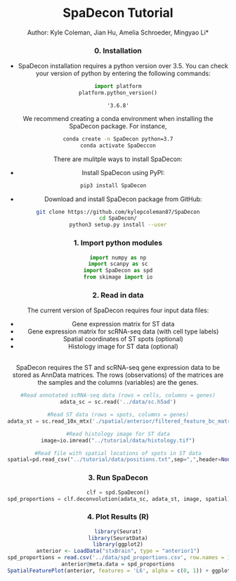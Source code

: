 <h1><center>SpaDecon Tutorial</center></h1>


<center>Author: Kyle Coleman, Jian Hu, Amelia Schroeder, Mingyao Li*

### 0. Installation
- SpaDecon installation requires a python version over 3.5.  You can check your version of python by entering the following commands: 
```python
import platform
platform.python_version()
```

    '3.6.8'

We recommend creating a conda environment when installing the SpaDecon package. For instance, 
```bash
conda create -n SpaDecon python=3.7
conda activate SpaDeccon
```        
    
There are mulitple ways to install SpaDecon:
    
- Install SpaDecon using PyPI:

```bash
pip3 install SpaDecon   
```    
    
- Download and install SpaDecon package from GitHub: 

```bash
git clone https://github.com/kylepcoleman87/SpaDecon
cd SpaDecon/
python3 setup.py install --user
```


    
### 1. Import python modules


```python
import numpy as np
import scanpy as sc
import SpaDecon as spd
from skimage import io
```

### 2. Read in data
The current version of SpaDecon requires four input data files:  
- Gene expression matrix for ST data 
- Gene expression matrix for scRNA-seq data (with cell type labels)
- Spatial coordinates of ST spots (optional)
- Histology image for ST data (optional)
<br>
SpaDecon requires the ST and scRNA-seq gene expression data to be stored as AnnData matrices.  The rows (observations) of the matrices are the samples and the columns (variables) are the genes.



```python
#Read annotated scRNA-seq data (rows = cells, columns = genes)
adata_sc = sc.read('../data/sc.h5ad')

#Read ST data (rows = spots, columns = genes)
adata_st = sc.read_10x_mtx('./spatial/anterior/filtered_feature_bc_matrix2', var_names='gene_symbols', cache = True)

#Read histology image for ST data
image=io.imread("../tutorial/data/histology.tif")

#Read file with spatial locations of spots in ST data
spatial=pd.read_csv("../tutorial/data/positions.txt",sep=",",header=None,na_filter=False,index_col=0) 
```


### 3. Run SpaDecon

```python
clf = spd.SpaDecon()
spd_proportions = clf.deconvolution(adata_sc, adata_st, image, spatial)
```

### 4. Plot Results (R\)
```R
library(Seurat)
library(SeuratData)
library(ggplot2)
anterior <- LoadData("stxBrain", type = "anterior1")
spd_proportions = read.csv('../data/spd_proportions.csv', row.names = 1, header= T, check.names = F)
anterior@meta.data = spd_proportions
SpatialFeaturePlot(anterior, features = 'L6', alpha = c(0, 1)) + ggplot2::scale_fill_gradientn(colours = heat.colors(10, rev = TRUE),limits = c(0, 1)) + ggtitle('Anterior1_L6) + theme(plot.title = element_text(size = 15, face = "bold"))
